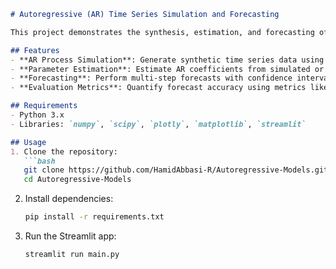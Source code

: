 ```markdown
# Autoregressive (AR) Time Series Simulation and Forecasting

This project demonstrates the synthesis, estimation, and forecasting of autoregressive (AR) time series. It includes tools for generating stationary AR processes, estimating model parameters, and evaluating forecast quality.

## Features
- **AR Process Simulation**: Generate synthetic time series data using AR models.
- **Parameter Estimation**: Estimate AR coefficients from simulated or real data.
- **Forecasting**: Perform multi-step forecasts with confidence intervals.
- **Evaluation Metrics**: Quantify forecast accuracy using metrics like MAE, RMSE, and coverage probability.

## Requirements
- Python 3.x
- Libraries: `numpy`, `scipy`, `plotly`, `matplotlib`, `streamlit`

## Usage
1. Clone the repository:
   ```bash
   git clone https://github.com/HamidAbbasi-R/Autoregressive-Models.git
   cd Autoregressive-Models
   ```
2. Install dependencies:
   ```bash
   pip install -r requirements.txt
   ```
3. Run the Streamlit app:
   ```bash
   streamlit run main.py
   ```
